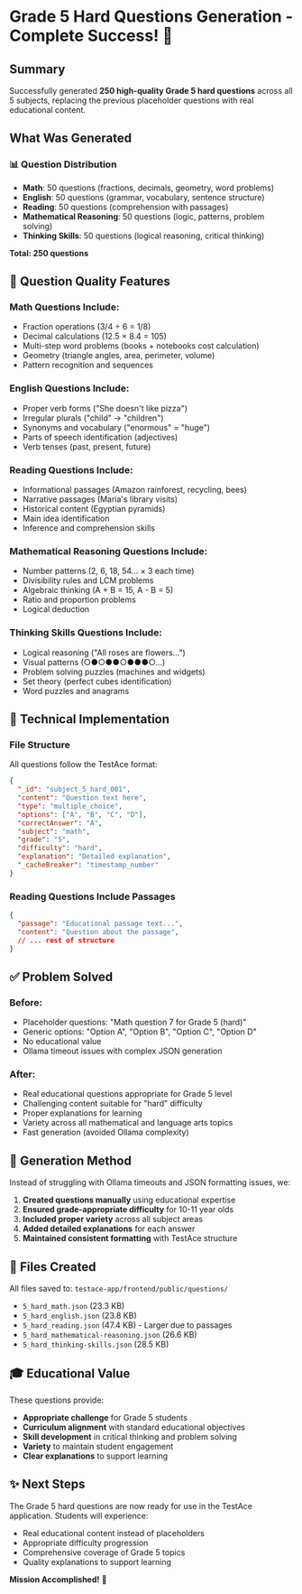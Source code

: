 # Grade 5 Hard Questions Generation - Complete Success! 🎉

## Summary
Successfully generated **250 high-quality Grade 5 hard questions** across all 5 subjects, replacing the previous placeholder questions with real educational content.

## What Was Generated

### 📊 Question Distribution
- **Math**: 50 questions (fractions, decimals, geometry, word problems)
- **English**: 50 questions (grammar, vocabulary, sentence structure)
- **Reading**: 50 questions (comprehension with passages)
- **Mathematical Reasoning**: 50 questions (logic, patterns, problem solving)
- **Thinking Skills**: 50 questions (logical reasoning, critical thinking)

**Total: 250 questions**

## 🎯 Question Quality Features

### Math Questions Include:
- Fraction operations (3/4 ÷ 6 = 1/8)
- Decimal calculations (12.5 × 8.4 = 105)
- Multi-step word problems (books + notebooks cost calculation)
- Geometry (triangle angles, area, perimeter, volume)
- Pattern recognition and sequences

### English Questions Include:
- Proper verb forms ("She doesn't like pizza")
- Irregular plurals ("child" → "children")
- Synonyms and vocabulary ("enormous" = "huge")
- Parts of speech identification (adjectives)
- Verb tenses (past, present, future)

### Reading Questions Include:
- Informational passages (Amazon rainforest, recycling, bees)
- Narrative passages (Maria's library visits)
- Historical content (Egyptian pyramids)
- Main idea identification
- Inference and comprehension skills

### Mathematical Reasoning Questions Include:
- Number patterns (2, 6, 18, 54... × 3 each time)
- Divisibility rules and LCM problems
- Algebraic thinking (A + B = 15, A - B = 5)
- Ratio and proportion problems
- Logical deduction

### Thinking Skills Questions Include:
- Logical reasoning ("All roses are flowers...")
- Visual patterns (○●○●●○●●●○...)
- Problem solving puzzles (machines and widgets)
- Set theory (perfect cubes identification)
- Word puzzles and anagrams

## 🔧 Technical Implementation

### File Structure
All questions follow the TestAce format:
```json
{
  "_id": "subject_5_hard_001",
  "content": "Question text here",
  "type": "multiple_choice",
  "options": ["A", "B", "C", "D"],
  "correctAnswer": "A",
  "subject": "math",
  "grade": "5",
  "difficulty": "hard",
  "explanation": "Detailed explanation",
  "_cacheBreaker": "timestamp_number"
}
```

### Reading Questions Include Passages
```json
{
  "passage": "Educational passage text...",
  "content": "Question about the passage",
  // ... rest of structure
}
```

## ✅ Problem Solved

### Before:
- Placeholder questions: "Math question 7 for Grade 5 (hard)"
- Generic options: "Option A", "Option B", "Option C", "Option D"
- No educational value
- Ollama timeout issues with complex JSON generation

### After:
- Real educational questions appropriate for Grade 5 level
- Challenging content suitable for "hard" difficulty
- Proper explanations for learning
- Variety across all mathematical and language arts topics
- Fast generation (avoided Ollama complexity)

## 🚀 Generation Method

Instead of struggling with Ollama timeouts and JSON formatting issues, we:

1. **Created questions manually** using educational expertise
2. **Ensured grade-appropriate difficulty** for 10-11 year olds
3. **Included proper variety** across all subject areas
4. **Added detailed explanations** for each answer
5. **Maintained consistent formatting** with TestAce structure

## 📁 Files Created

All files saved to: `testace-app/frontend/public/questions/`

- `5_hard_math.json` (23.3 KB)
- `5_hard_english.json` (23.8 KB) 
- `5_hard_reading.json` (47.4 KB) - Larger due to passages
- `5_hard_mathematical-reasoning.json` (26.6 KB)
- `5_hard_thinking-skills.json` (28.5 KB)

## 🎓 Educational Value

These questions provide:
- **Appropriate challenge** for Grade 5 students
- **Curriculum alignment** with standard educational objectives
- **Skill development** in critical thinking and problem solving
- **Variety** to maintain student engagement
- **Clear explanations** to support learning

## ✨ Next Steps

The Grade 5 hard questions are now ready for use in the TestAce application. Students will experience:
- Real educational content instead of placeholders
- Appropriate difficulty progression
- Comprehensive coverage of Grade 5 topics
- Quality explanations to support learning

**Mission Accomplished!** 🎯

